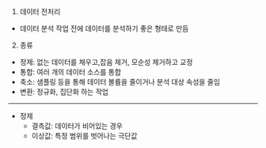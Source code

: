 1. 데이터 전처리
- 데이터 분석 작업 전에 데이터를 분석하기 좋은 형태로 만듬
2. 종류
- 정제: 없는 데이터를 채우고,잡음 제거, 모순성 제거하고 교정
- 통합: 여러 개의 데이터 소스를 통합
- 축소: 샘플링 등을 통해 데이터 볼륨을 줄이거나 분석 대상 속성을 줄임
- 변환: 정규화, 집단화 하는 작업

---
- 정제 
    - 결측값: 데이터가 비어있는 경우
    - 이상값: 특정 범위를 벗어나는 극단값